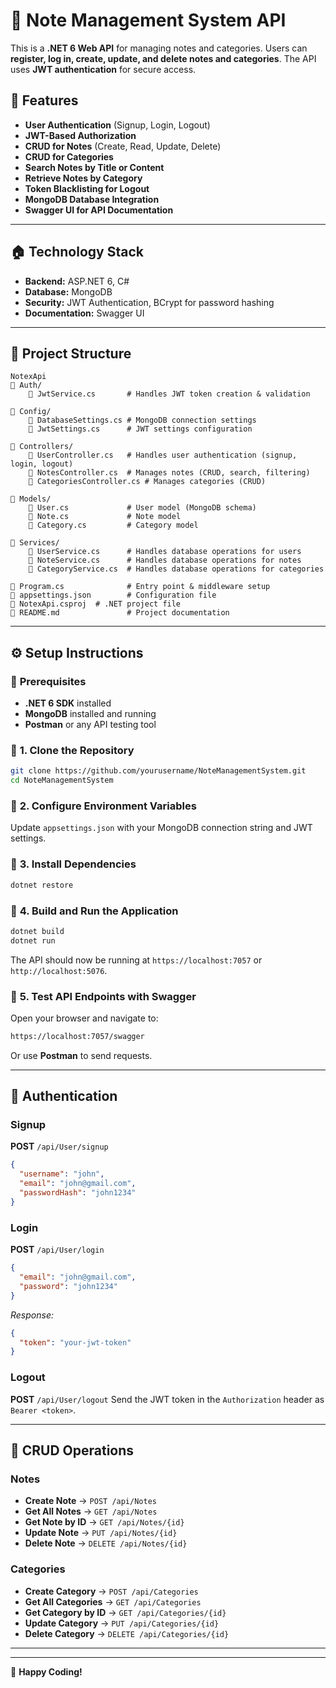 # 📝 Note Management System API

This is a **.NET 6 Web API** for managing notes and categories. Users can **register, log in, create, update, and delete notes and categories**. The API uses **JWT authentication** for secure access.

## 🚀 Features

- **User Authentication** (Signup, Login, Logout)
- **JWT-Based Authorization**
- **CRUD for Notes** (Create, Read, Update, Delete)
- **CRUD for Categories**
- **Search Notes by Title or Content**
- **Retrieve Notes by Category**
- **Token Blacklisting for Logout**
- **MongoDB Database Integration**
- **Swagger UI for API Documentation**

---

## 🏠 **Technology Stack**

- **Backend:** ASP.NET 6, C#
- **Database:** MongoDB
- **Security:** JWT Authentication, BCrypt for password hashing
- **Documentation:** Swagger UI

---

## 📂 **Project Structure**

```
NotexApi
📂 Auth/
    📄 JwtService.cs       # Handles JWT token creation & validation

📂 Config/
    📄 DatabaseSettings.cs # MongoDB connection settings
    📄 JwtSettings.cs      # JWT settings configuration

📂 Controllers/
    📄 UserController.cs   # Handles user authentication (signup, login, logout)
    📄 NotesController.cs  # Manages notes (CRUD, search, filtering)
    📄 CategoriesController.cs # Manages categories (CRUD)

📂 Models/
    📄 User.cs             # User model (MongoDB schema)
    📄 Note.cs             # Note model
    📄 Category.cs         # Category model

📂 Services/
    📄 UserService.cs      # Handles database operations for users
    📄 NoteService.cs      # Handles database operations for notes
    📄 CategoryService.cs  # Handles database operations for categories

📄 Program.cs              # Entry point & middleware setup
📄 appsettings.json        # Configuration file
📄 NotexApi.csproj  # .NET project file
📄 README.md               # Project documentation
```

---

## ⚙️ **Setup Instructions**

### 📌 **Prerequisites**

- **.NET 6 SDK** installed
- **MongoDB** installed and running
- **Postman** or any API testing tool

### 🔹 **1. Clone the Repository**
```sh
git clone https://github.com/yourusername/NoteManagementSystem.git
cd NoteManagementSystem
```

### 🔹 **2. Configure Environment Variables**
Update `appsettings.json` with your MongoDB connection string and JWT settings.

### 🔹 **3. Install Dependencies**
```sh
dotnet restore
```

### 🔹 **4. Build and Run the Application**
```sh
dotnet build
dotnet run
```

The API should now be running at `https://localhost:7057` or `http://localhost:5076`.

### 🔹 **5. Test API Endpoints with Swagger**
Open your browser and navigate to:
```sh
https://localhost:7057/swagger
```
Or use **Postman** to send requests.

---

## 🔐 **Authentication**

### **Signup**
**POST** `/api/User/signup`
```json
{
  "username": "john",
  "email": "john@gmail.com",
  "passwordHash": "john1234"
}
```

### **Login**
**POST** `/api/User/login`
```json
{
  "email": "john@gmail.com",
  "password": "john1234"
}
```
_Response:_
```json
{
  "token": "your-jwt-token"
}
```

### **Logout**
**POST** `/api/User/logout`
Send the JWT token in the `Authorization` header as `Bearer <token>`.

---

## 📌 **CRUD Operations**

### **Notes**
- **Create Note** → `POST /api/Notes`
- **Get All Notes** → `GET /api/Notes`
- **Get Note by ID** → `GET /api/Notes/{id}`
- **Update Note** → `PUT /api/Notes/{id}`
- **Delete Note** → `DELETE /api/Notes/{id}`

### **Categories**
- **Create Category** → `POST /api/Categories`
- **Get All Categories** → `GET /api/Categories`
- **Get Category by ID** → `GET /api/Categories/{id}`
- **Update Category** → `PUT /api/Categories/{id}`
- **Delete Category** → `DELETE /api/Categories/{id}`

---

---

🚀 **Happy Coding!**

